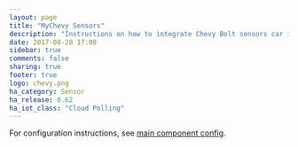 ```yaml
---
layout: page
title: "MyChevy Sensors"
description: "Instructions on how to integrate Chevy Bolt sensors car into Home Assistant."
date: 2017-08-28 17:00
sidebar: true
comments: false
sharing: true
footer: true
logo: chevy.png
ha_category: Sensor
ha_release: 0.62
ha_iot_class: "Cloud Polling"
---
```


For configuration instructions, see [main component config](/components/mychecvy/).
